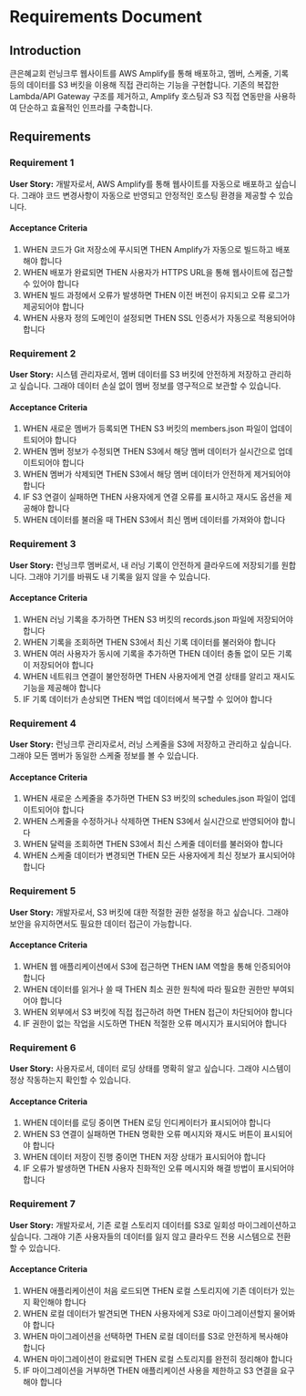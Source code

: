 # Requirements Document

## Introduction

큰은혜교회 런닝크루 웹사이트를 AWS Amplify를 통해 배포하고, 멤버, 스케줄, 기록 등의 데이터를 S3 버킷을 이용해 직접 관리하는 기능을 구현합니다. 기존의 복잡한 Lambda/API Gateway 구조를 제거하고, Amplify 호스팅과 S3 직접 연동만을 사용하여 단순하고 효율적인 인프라를 구축합니다.

## Requirements

### Requirement 1

**User Story:** 개발자로서, AWS Amplify를 통해 웹사이트를 자동으로 배포하고 싶습니다. 그래야 코드 변경사항이 자동으로 반영되고 안정적인 호스팅 환경을 제공할 수 있습니다.

#### Acceptance Criteria

1. WHEN 코드가 Git 저장소에 푸시되면 THEN Amplify가 자동으로 빌드하고 배포해야 합니다
2. WHEN 배포가 완료되면 THEN 사용자가 HTTPS URL을 통해 웹사이트에 접근할 수 있어야 합니다
3. WHEN 빌드 과정에서 오류가 발생하면 THEN 이전 버전이 유지되고 오류 로그가 제공되어야 합니다
4. WHEN 사용자 정의 도메인이 설정되면 THEN SSL 인증서가 자동으로 적용되어야 합니다

### Requirement 2

**User Story:** 시스템 관리자로서, 멤버 데이터를 S3 버킷에 안전하게 저장하고 관리하고 싶습니다. 그래야 데이터 손실 없이 멤버 정보를 영구적으로 보관할 수 있습니다.

#### Acceptance Criteria

1. WHEN 새로운 멤버가 등록되면 THEN S3 버킷의 members.json 파일이 업데이트되어야 합니다
2. WHEN 멤버 정보가 수정되면 THEN S3에서 해당 멤버 데이터가 실시간으로 업데이트되어야 합니다
3. WHEN 멤버가 삭제되면 THEN S3에서 해당 멤버 데이터가 안전하게 제거되어야 합니다
4. IF S3 연결이 실패하면 THEN 사용자에게 연결 오류를 표시하고 재시도 옵션을 제공해야 합니다
5. WHEN 데이터를 불러올 때 THEN S3에서 최신 멤버 데이터를 가져와야 합니다

### Requirement 3

**User Story:** 런닝크루 멤버로서, 내 러닝 기록이 안전하게 클라우드에 저장되기를 원합니다. 그래야 기기를 바꿔도 내 기록을 잃지 않을 수 있습니다.

#### Acceptance Criteria

1. WHEN 러닝 기록을 추가하면 THEN S3 버킷의 records.json 파일에 저장되어야 합니다
2. WHEN 기록을 조회하면 THEN S3에서 최신 기록 데이터를 불러와야 합니다
3. WHEN 여러 사용자가 동시에 기록을 추가하면 THEN 데이터 충돌 없이 모든 기록이 저장되어야 합니다
4. WHEN 네트워크 연결이 불안정하면 THEN 사용자에게 연결 상태를 알리고 재시도 기능을 제공해야 합니다
5. IF 기록 데이터가 손상되면 THEN 백업 데이터에서 복구할 수 있어야 합니다

### Requirement 4

**User Story:** 런닝크루 관리자로서, 러닝 스케줄을 S3에 저장하고 관리하고 싶습니다. 그래야 모든 멤버가 동일한 스케줄 정보를 볼 수 있습니다.

#### Acceptance Criteria

1. WHEN 새로운 스케줄을 추가하면 THEN S3 버킷의 schedules.json 파일이 업데이트되어야 합니다
2. WHEN 스케줄을 수정하거나 삭제하면 THEN S3에서 실시간으로 반영되어야 합니다
3. WHEN 달력을 조회하면 THEN S3에서 최신 스케줄 데이터를 불러와야 합니다
4. WHEN 스케줄 데이터가 변경되면 THEN 모든 사용자에게 최신 정보가 표시되어야 합니다

### Requirement 5

**User Story:** 개발자로서, S3 버킷에 대한 적절한 권한 설정을 하고 싶습니다. 그래야 보안을 유지하면서도 필요한 데이터 접근이 가능합니다.

#### Acceptance Criteria

1. WHEN 웹 애플리케이션에서 S3에 접근하면 THEN IAM 역할을 통해 인증되어야 합니다
2. WHEN 데이터를 읽거나 쓸 때 THEN 최소 권한 원칙에 따라 필요한 권한만 부여되어야 합니다
3. WHEN 외부에서 S3 버킷에 직접 접근하려 하면 THEN 접근이 차단되어야 합니다
4. IF 권한이 없는 작업을 시도하면 THEN 적절한 오류 메시지가 표시되어야 합니다

### Requirement 6

**User Story:** 사용자로서, 데이터 로딩 상태를 명확히 알고 싶습니다. 그래야 시스템이 정상 작동하는지 확인할 수 있습니다.

#### Acceptance Criteria

1. WHEN 데이터를 로딩 중이면 THEN 로딩 인디케이터가 표시되어야 합니다
2. WHEN S3 연결이 실패하면 THEN 명확한 오류 메시지와 재시도 버튼이 표시되어야 합니다
3. WHEN 데이터 저장이 진행 중이면 THEN 저장 상태가 표시되어야 합니다
4. IF 오류가 발생하면 THEN 사용자 친화적인 오류 메시지와 해결 방법이 표시되어야 합니다

### Requirement 7

**User Story:** 개발자로서, 기존 로컬 스토리지 데이터를 S3로 일회성 마이그레이션하고 싶습니다. 그래야 기존 사용자들의 데이터를 잃지 않고 클라우드 전용 시스템으로 전환할 수 있습니다.

#### Acceptance Criteria

1. WHEN 애플리케이션이 처음 로드되면 THEN 로컬 스토리지에 기존 데이터가 있는지 확인해야 합니다
2. WHEN 로컬 데이터가 발견되면 THEN 사용자에게 S3로 마이그레이션할지 물어봐야 합니다
3. WHEN 마이그레이션을 선택하면 THEN 로컬 데이터를 S3로 안전하게 복사해야 합니다
4. WHEN 마이그레이션이 완료되면 THEN 로컬 스토리지를 완전히 정리해야 합니다
5. IF 마이그레이션을 거부하면 THEN 애플리케이션 사용을 제한하고 S3 연결을 요구해야 합니다